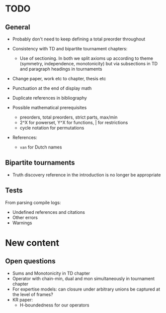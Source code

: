 # TODO

## General

- Probably don't need to keep defining a total preorder throughout

- Consistency with TD and bipartite tournament chapters:
    - Use of sectioning. In both we split axioms up according to theme
      (symmetry, independence, monotonicity) but via subsections in TD and
      paragraph headings in tournaments

- Change paper, work etc to chapter, thesis etc

- Punctuation at the end of display math

- Duplicate references in bibliography

- Possible mathematical prerequisites
    * preorders, total preorders, strict parts, max/min
    * 2^X for powerset, Y^X for functions, | for restrictions
    * cycle notation for permutations

- References:
    * `van` for Dutch names

## Bipartite tournaments

- Truth discovery reference in the introduction is no longer be appropriate

## Tests

From parsing compile logs:

- Undefined references and citations
- Other errors
- Warnings

# New content

## Open questions

- Sums and Monotonicity in TD chapter
- Operator with chain-min, dual and mon simultaneously in tournament chapter
- For expertise models: can closure under arbitrary unions be captured at the
  level of frames?
- KR paper:
    - H-boundedness for our operators
